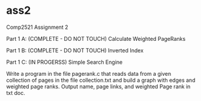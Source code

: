 # ass2
Comp2521 Assignment 2 

Part 1 A: (COMPLETE - DO NOT TOUCH)
Calculate Weighted PageRanks

Part 1 B: (COMPLETE - DO NOT TOUCH)
Inverted Index

Part 1 C: (IN PROGERSS)
Simple Search Engine

Write a program in the file pagerank.c that reads data from a given collection of pages in the file collection.txt and build a graph with edges and weighted page ranks. Output name, page links, and weighted Page rank in txt doc.


